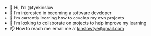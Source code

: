 - 👋 Hi, I’m @tyekinslow
- 👀 I’m interested in becoming a software developer
- 🌱 I’m currently learning how to develop my own projects
- 💞️ I’m looking to collaborate on projects to help improve my learning
- 📫 How to reach me: email me at kinslowtye@gmail.com

<!---
tyekinslow/tyekinslow is a ✨ special ✨ repository because its `README.md` (this file) appears on your GitHub profile.
You can click the Preview link to take a look at your changes.
--->
